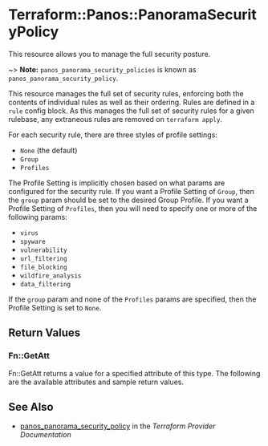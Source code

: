 # Terraform::Panos::PanoramaSecurityPolicy

This resource allows you to manage the full security posture.

~> **Note:** `panos_panorama_security_policies` is known as `panos_panorama_security_policy`.

This resource manages the full set of security rules, enforcing both the
contents of individual rules as well as their ordering.  Rules are defined in
a `rule` config block.  As this manages the full set of security rules for
a given rulebase, any extraneous rules are removed on `terraform apply`.

For each security rule, there are three styles of profile settings:

* `None` (the default)
* `Group`
* `Profiles`

The Profile Setting is implicitly chosen based on what params are configured
for the security rule.  If you want a Profile Setting of `Group`, then the
`group` param should be set to the desired Group Profile.  If you want a
Profile Setting of `Profiles`, then you will need to specify one or more of
the following params:

* `virus`
* `spyware`
* `vulnerability`
* `url_filtering`
* `file_blocking`
* `wildfire_analysis`
* `data_filtering`

If the `group` param and none of the `Profiles` params are specified, then
the Profile Setting is set to `None`.

## Return Values

### Fn::GetAtt

Fn::GetAtt returns a value for a specified attribute of this type. The following are the available attributes and sample return values.

## See Also

* [panos_panorama_security_policy](https://www.terraform.io/docs/providers/panos/r/panorama_security_policy.html) in the _Terraform Provider Documentation_